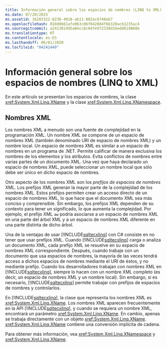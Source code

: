 ```yaml
---
title: Información general sobre los espacios de nombres (LINQ to XML)
ms.date: 07/20/2015
ms.assetid: 16283322-8238-4918-ab11-802ac6748eb7
ms.openlocfilehash: 010d8661afe063c06f042084f6b320acb1235ac4
ms.sourcegitcommit: a241301495a84cc8c64fe972330d16edd619868b
ms.translationtype: HT
ms.contentlocale: es-ES
ms.lasthandoff: 06/01/2020
ms.locfileid: "84241440"
---
```

# <a name="namespaces-overview-linq-to-xml"></a>Información general sobre los espacios de nombres (LINQ to XML)

En este artículo se presentan los espacios de nombres, la clase <xref:System.Xml.Linq.XName> y la clase <xref:System.Xml.Linq.XNamespace>.

## <a name="xml-names"></a>Nombres XML

Los nombres XML a menudo son una fuente de complejidad en la programación XML. Un nombre XML se compone de un espacio de nombres XML (también denominado URI de espacio de nombres XML) y un nombre local. Un espacio de nombres XML es similar a un espacio de nombres en un programa de .NET. Permite calificar de manera exclusiva los nombres de los elementos y los atributos. Evita conflictos de nombres entre varias partes de un documento XML. Una vez que haya declarado un espacio de nombres XML, puede seleccionar un nombre local que sólo debe ser único en dicho espacio de nombres.

Otro aspecto de los nombres XML son los *prefijos de espacios de nombres* XML. Los prefijos XML generan la mayor parte de la complejidad de los nombres XML. Estos prefijos permiten crear un acceso directo de un espacio de nombres XML, lo que hace que el documento XML sea más conciso y comprensible. Sin embargo, los prefijos XML dependen de su contexto para tener un significado, lo que aumenta la complejidad. Por ejemplo, el prefijo XML `aw` podría asociarse a un espacio de nombres XML en una parte del árbol XML y a un espacio de nombres XML diferente en una parte distinta de dicho árbol.

Una de la ventajas de usar [!INCLUDE[sqltecxlinq](~/includes/sqltecxlinq-md.md)] con C# consiste en no tener que usar prefijos XML. Cuando [!INCLUDE[sqltecxlinq](~/includes/sqltecxlinq-md.md)] carga o analiza un documento XML, cada prefijo XML se resuelve en su espacio de nombres XML correspondiente. Después, cuando trabaje con un documento que usa espacios de nombres, la mayoría de las veces tendrá acceso a dichos espacios de nombres mediante el URI de éstos, y no mediante prefijo. Cuando los desarrolladores trabajan con nombres XML en [!INCLUDE[sqltecxlinq](~/includes/sqltecxlinq-md.md)], siempre lo hacen con un nombre XML completo (es decir, un espacio de nombres XML y un nombre local). Sin embargo, si es necesario, [!INCLUDE[sqltecxlinq](~/includes/sqltecxlinq-md.md)] permite trabajar con prefijos de espacios de nombres y controlarlos.

En [!INCLUDE[sqltecxlinq](~/includes/sqltecxlinq-md.md)], la clase que representa los nombres XML es <xref:System.Xml.Linq.XName>. Los nombres XML aparecen frecuentemente en la API [!INCLUDE[sqltecxlinq](~/includes/sqltecxlinq-md.md)], y cuando se requiera un nombre XML, encontrará un parámetro <xref:System.Xml.Linq.XName>. En cambio, apenas se trabaja directamente con un objeto <xref:System.Xml.Linq.XName>. <xref:System.Xml.Linq.XName> contiene una conversión implícita de cadena.

Para obtener más información, vea <xref:System.Xml.Linq.XNamespace> y <xref:System.Xml.Linq.XName>.
